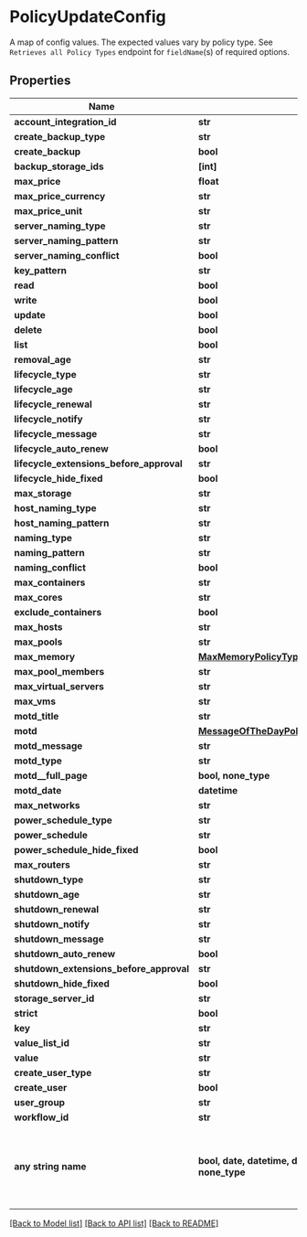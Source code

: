 # PolicyUpdateConfig

A map of config values. The expected values vary by policy type. See `Retrieves all Policy Types` endpoint for `fieldName`(s) of required options.

## Properties
Name | Type | Description | Notes
------------ | ------------- | ------------- | -------------
**account_integration_id** | **str** |  | [optional] 
**create_backup_type** | **str** |  | [optional] 
**create_backup** | **bool** |  | [optional] 
**backup_storage_ids** | **[int]** |  | [optional] 
**max_price** | **float** |  | [optional] 
**max_price_currency** | **str** |  | [optional] 
**max_price_unit** | **str** |  | [optional] 
**server_naming_type** | **str** |  | [optional] 
**server_naming_pattern** | **str** |  | [optional] 
**server_naming_conflict** | **bool** |  | [optional] 
**key_pattern** | **str** |  | [optional] 
**read** | **bool** |  | [optional] 
**write** | **bool** |  | [optional] 
**update** | **bool** |  | [optional] 
**delete** | **bool** |  | [optional] 
**list** | **bool** |  | [optional] 
**removal_age** | **str** |  | [optional] 
**lifecycle_type** | **str** |  | [optional] 
**lifecycle_age** | **str** |  | [optional] 
**lifecycle_renewal** | **str** |  | [optional] 
**lifecycle_notify** | **str** |  | [optional] 
**lifecycle_message** | **str** |  | [optional] 
**lifecycle_auto_renew** | **bool** |  | [optional] 
**lifecycle_extensions_before_approval** | **str** |  | [optional] 
**lifecycle_hide_fixed** | **bool** |  | [optional] 
**max_storage** | **str** |  | [optional] 
**host_naming_type** | **str** |  | [optional] 
**host_naming_pattern** | **str** |  | [optional] 
**naming_type** | **str** |  | [optional] 
**naming_pattern** | **str** |  | [optional] 
**naming_conflict** | **bool** |  | [optional] 
**max_containers** | **str** |  | [optional] 
**max_cores** | **str** |  | [optional] 
**exclude_containers** | **bool** |  | [optional] 
**max_hosts** | **str** |  | [optional] 
**max_pools** | **str** |  | [optional] 
**max_memory** | [**MaxMemoryPolicyTypeConfigurationMaxMemory**](MaxMemoryPolicyTypeConfigurationMaxMemory.md) |  | [optional] 
**max_pool_members** | **str** |  | [optional] 
**max_virtual_servers** | **str** |  | [optional] 
**max_vms** | **str** |  | [optional] 
**motd_title** | **str** |  | [optional] 
**motd** | [**MessageOfTheDayPolicyTypeConfigurationMotd**](MessageOfTheDayPolicyTypeConfigurationMotd.md) |  | [optional] 
**motd_message** | **str** |  | [optional] 
**motd_type** | **str** |  | [optional] 
**motd__full_page** | **bool, none_type** |  | [optional] 
**motd_date** | **datetime** |  | [optional] 
**max_networks** | **str** |  | [optional] 
**power_schedule_type** | **str** |  | [optional] 
**power_schedule** | **str** |  | [optional] 
**power_schedule_hide_fixed** | **bool** |  | [optional] 
**max_routers** | **str** |  | [optional] 
**shutdown_type** | **str** |  | [optional] 
**shutdown_age** | **str** |  | [optional] 
**shutdown_renewal** | **str** |  | [optional] 
**shutdown_notify** | **str** |  | [optional] 
**shutdown_message** | **str** |  | [optional] 
**shutdown_auto_renew** | **bool** |  | [optional] 
**shutdown_extensions_before_approval** | **str** |  | [optional] 
**shutdown_hide_fixed** | **bool** |  | [optional] 
**storage_server_id** | **str** |  | [optional] 
**strict** | **bool** |  | [optional] 
**key** | **str** |  | [optional] 
**value_list_id** | **str** |  | [optional] 
**value** | **str** |  | [optional] 
**create_user_type** | **str** |  | [optional] 
**create_user** | **bool** |  | [optional] 
**user_group** | **str** |  | [optional] 
**workflow_id** | **str** |  | [optional] 
**any string name** | **bool, date, datetime, dict, float, int, list, str, none_type** | any string name can be used but the value must be the correct type | [optional]

[[Back to Model list]](../README.md#documentation-for-models) [[Back to API list]](../README.md#documentation-for-api-endpoints) [[Back to README]](../README.md)



